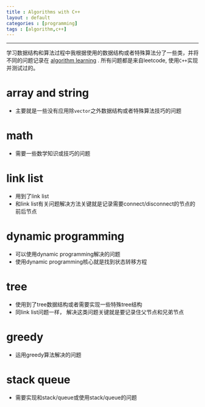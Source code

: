 ```yaml
---
title : Algorithms with C++
layout : default
categories : [programming]
tags : [algorithm,c++]
---
```


***

学习数据结构和算法过程中我根据使用的数据结构或者特殊算法分了一些类，并将不同的问题记录在 [algorithm learning](https://github.com/ZhifeiDing/algorithm_learning) . 所有问题都是来自leetcode, 使用```C++```实现并测试过的。

# array and string
  * 主要就是一些没有应用除```vector```之外数据结构或者特殊算法技巧的问题

# math
  * 需要一些数学知识或技巧的问题

# link list
  * 用到了link list 
  * 和link list有关问题解决方法关键就是记录需要connect/disconnect的节点的前后节点

# dynamic programming
  * 可以使用dynamic programming解决的问题
  * 使用dynamic programming核心就是找到状态转移方程

# tree
  * 使用到了tree数据结构或者需要实现一些特殊tree结构
  * 同link list问题一样， 解决这类问题关键就是要记录住父节点和兄弟节点

# greedy
  * 运用greedy算法解决的问题

# stack queue
  * 需要实现和stack/queue或使用stack/queue的问题
